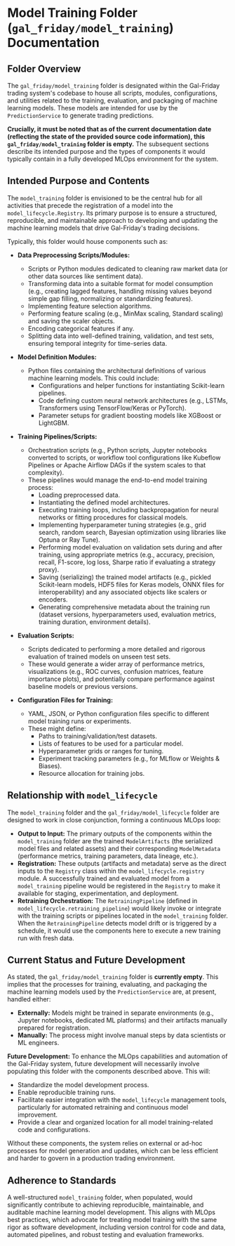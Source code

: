 # Model Training Folder (`gal_friday/model_training`) Documentation

## Folder Overview

The `gal_friday/model_training` folder is designated within the Gal-Friday trading system's codebase to house all scripts, modules, configurations, and utilities related to the training, evaluation, and packaging of machine learning models. These models are intended for use by the `PredictionService` to generate trading predictions.

**Crucially, it must be noted that as of the current documentation date (reflecting the state of the provided source code information), this `gal_friday/model_training` folder is empty.** The subsequent sections describe its intended purpose and the types of components it would typically contain in a fully developed MLOps environment for the system.

## Intended Purpose and Contents

The `model_training` folder is envisioned to be the central hub for all activities that precede the registration of a model into the `model_lifecycle.Registry`. Its primary purpose is to ensure a structured, reproducible, and maintainable approach to developing and updating the machine learning models that drive Gal-Friday's trading decisions.

Typically, this folder would house components such as:

-   **Data Preprocessing Scripts/Modules:**
    -   Scripts or Python modules dedicated to cleaning raw market data (or other data sources like sentiment data).
    -   Transforming data into a suitable format for model consumption (e.g., creating lagged features, handling missing values beyond simple gap filling, normalizing or standardizing features).
    -   Implementing feature selection algorithms.
    -   Performing feature scaling (e.g., MinMax scaling, Standard scaling) and saving the scaler objects.
    -   Encoding categorical features if any.
    -   Splitting data into well-defined training, validation, and test sets, ensuring temporal integrity for time-series data.

-   **Model Definition Modules:**
    -   Python files containing the architectural definitions of various machine learning models. This could include:
        -   Configurations and helper functions for instantiating Scikit-learn pipelines.
        -   Code defining custom neural network architectures (e.g., LSTMs, Transformers using TensorFlow/Keras or PyTorch).
        -   Parameter setups for gradient boosting models like XGBoost or LightGBM.

-   **Training Pipelines/Scripts:**
    -   Orchestration scripts (e.g., Python scripts, Jupyter notebooks converted to scripts, or workflow tool configurations like Kubeflow Pipelines or Apache Airflow DAGs if the system scales to that complexity).
    -   These pipelines would manage the end-to-end model training process:
        -   Loading preprocessed data.
        -   Instantiating the defined model architectures.
        -   Executing training loops, including backpropagation for neural networks or fitting procedures for classical models.
        -   Implementing hyperparameter tuning strategies (e.g., grid search, random search, Bayesian optimization using libraries like Optuna or Ray Tune).
        -   Performing model evaluation on validation sets during and after training, using appropriate metrics (e.g., accuracy, precision, recall, F1-score, log loss, Sharpe ratio if evaluating a strategy proxy).
        -   Saving (serializing) the trained model artifacts (e.g., pickled Scikit-learn models, HDF5 files for Keras models, ONNX files for interoperability) and any associated objects like scalers or encoders.
        -   Generating comprehensive metadata about the training run (dataset versions, hyperparameters used, evaluation metrics, training duration, environment details).

-   **Evaluation Scripts:**
    -   Scripts dedicated to performing a more detailed and rigorous evaluation of trained models on unseen test sets.
    -   These would generate a wider array of performance metrics, visualizations (e.g., ROC curves, confusion matrices, feature importance plots), and potentially compare performance against baseline models or previous versions.

-   **Configuration Files for Training:**
    -   YAML, JSON, or Python configuration files specific to different model training runs or experiments.
    -   These might define:
        -   Paths to training/validation/test datasets.
        -   Lists of features to be used for a particular model.
        -   Hyperparameter grids or ranges for tuning.
        -   Experiment tracking parameters (e.g., for MLflow or Weights & Biases).
        -   Resource allocation for training jobs.

## Relationship with `model_lifecycle`

The `model_training` folder and the `gal_friday/model_lifecycle` folder are designed to work in close conjunction, forming a continuous MLOps loop:

-   **Output to Input:** The primary outputs of the components within the `model_training` folder are the trained `ModelArtifacts` (the serialized model files and related assets) and their corresponding `ModelMetadata` (performance metrics, training parameters, data lineage, etc.).
-   **Registration:** These outputs (artifacts and metadata) serve as the direct inputs to the `Registry` class within the `model_lifecycle.registry` module. A successfully trained and evaluated model from a `model_training` pipeline would be registered in the `Registry` to make it available for staging, experimentation, and deployment.
-   **Retraining Orchestration:** The `RetrainingPipeline` (defined in `model_lifecycle.retraining_pipeline`) would likely invoke or integrate with the training scripts or pipelines located in the `model_training` folder. When the `RetrainingPipeline` detects model drift or is triggered by a schedule, it would use the components here to execute a new training run with fresh data.

## Current Status and Future Development

As stated, the `gal_friday/model_training` folder is **currently empty**. This implies that the processes for training, evaluating, and packaging the machine learning models used by the `PredictionService` are, at present, handled either:
-   **Externally:** Models might be trained in separate environments (e.g., Jupyter notebooks, dedicated ML platforms) and their artifacts manually prepared for registration.
-   **Manually:** The process might involve manual steps by data scientists or ML engineers.

**Future Development:**
To enhance the MLOps capabilities and automation of the Gal-Friday system, future development will necessarily involve populating this folder with the components described above. This will:
-   Standardize the model development process.
-   Enable reproducible training runs.
-   Facilitate easier integration with the `model_lifecycle` management tools, particularly for automated retraining and continuous model improvement.
-   Provide a clear and organized location for all model training-related code and configurations.

Without these components, the system relies on external or ad-hoc processes for model generation and updates, which can be less efficient and harder to govern in a production trading environment.

## Adherence to Standards

A well-structured `model_training` folder, when populated, would significantly contribute to achieving reproducible, maintainable, and auditable machine learning model development. This aligns with MLOps best practices, which advocate for treating model training with the same rigor as software development, including version control for code and data, automated pipelines, and robust testing and evaluation frameworks.
